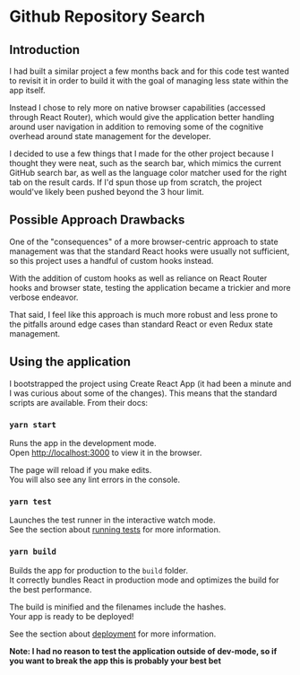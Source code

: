 # Github Repository Search

## Introduction

I had built a similar project a few months back and for this code test
wanted to revisit it in order to build it with the goal of managing less
state within the app itself.

Instead I chose to rely more on native browser capabilities (accessed
through React Router), which would give the application better handling
around user navigation in addition to removing some of the cognitive
overhead around state management for the developer.

I decided to use a few things that I made for the other project because I
thought they were neat, such as the search bar, which mimics the current
GitHub search bar, as well as the language color matcher used for the right tab on the result cards. If I'd spun those up from scratch, the project would've likely been pushed beyond the 3 hour limit.

## Possible Approach Drawbacks

One of the "consequences" of a more browser-centric approach to state management was that the standard React hooks were usually not sufficient,
so this project uses a handful of custom hooks instead.

With the addition of custom hooks as well as reliance on React Router hooks and browser state, testing the application became a trickier and more verbose endeavor.

That said, I feel like this approach is much more robust and less prone to
the pitfalls around edge cases than standard React or even Redux state
management.

## Using the application

I bootstrapped the project using Create React App (it had been a minute and I was curious about some of the changes). This means that the standard scripts are available. From their docs:

### `yarn start`

Runs the app in the development mode.\
Open [http://localhost:3000](http://localhost:3000) to view it in the browser.

The page will reload if you make edits.\
You will also see any lint errors in the console.

### `yarn test`

Launches the test runner in the interactive watch mode.\
See the section about [running tests](https://facebook.github.io/create-react-app/docs/running-tests) for more information.

### `yarn build`

Builds the app for production to the `build` folder.\
It correctly bundles React in production mode and optimizes the build for the best performance.

The build is minified and the filenames include the hashes.\
Your app is ready to be deployed!

See the section about [deployment](https://facebook.github.io/create-react-app/docs/deployment) for more information.

**Note: I had no reason to test the application outside of dev-mode, so if you want to break the app this is probably your best bet**
